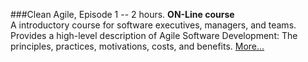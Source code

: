 ###Clean Agile, Episode 1 \-\- 2 hours.
**ON-Line course**<br>
A introductory course for software executives, managers, and teams. Provides a high-level description of Agile Software Development: The principles, practices, motivations, costs, and benefits.
[More...](https://www.eventbrite.com/e/clean-agile-wednesday-webinars-2-weeks-registration-161781373443?aff=ebdsoporgprofile)
